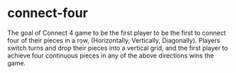# connect-four
The goal of Connect 4 game to be the first player to be the first to connect four of their pieces in a row, (Horizontally, Vertically, Diagonally).  Players switch turns and drop their pieces into a vertical grid, and the first player to achieve four continuous pieces in any of the above directions wins the game.
